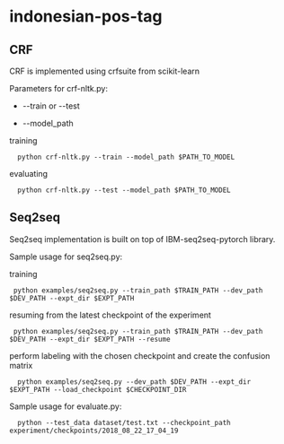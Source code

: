 # indonesian-pos-tag

## CRF 

CRF is implemented using crfsuite from scikit-learn

Parameters for crf-nltk.py:

* --train or --test

* --model_path

training

      python crf-nltk.py --train --model_path $PATH_TO_MODEL
      
evaluating
      
      python crf-nltk.py --test --model_path $PATH_TO_MODEL

## Seq2seq

Seq2seq implementation is built on top of IBM-seq2seq-pytorch library.

Sample usage for seq2seq.py:

training

     python examples/seq2seq.py --train_path $TRAIN_PATH --dev_path $DEV_PATH --expt_dir $EXPT_PATH
     
resuming from the latest checkpoint of the experiment
     
     python examples/seq2seq.py --train_path $TRAIN_PATH --dev_path $DEV_PATH --expt_dir $EXPT_PATH --resume

perform labeling with the chosen checkpoint and create the confusion matrix
      
      python examples/seq2seq.py --dev_path $DEV_PATH --expt_dir $EXPT_PATH --load_checkpoint $CHECKPOINT_DIR
      
Sample usage for evaluate.py:

      python --test_data dataset/test.txt --checkpoint_path experiment/checkpoints/2018_08_22_17_04_19


